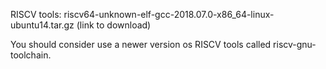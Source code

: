 RISCV tools: riscv64-unknown-elf-gcc-2018.07.0-x86_64-linux-ubuntu14.tar.gz (link to download)

You should consider use a newer version os RISCV tools called riscv-gnu-toolchain.